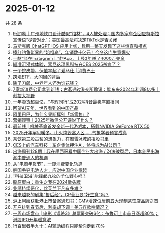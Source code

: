 # 2025-01-12

共 28 条

<!-- BEGIN 36KR -->
<!-- 最后更新时间 2025-01-12 08:43:40 +0800 -->
1. [9点1氪｜广州地铁口设计酷似“棺材”，4人被处理；国内多家车企回应特斯拉宣传语“尽管对比”；美国最高法将决定TikTok是否关闭](https://36kr.com/p/3117624037036294)
1. [马斯克版 ChatGPT iOS 应用上线，我用一整天发现了这些惊喜和槽点](https://36kr.com/p/3118160230076678)
1. [捧红钓鱼佬界的“始祖鸟”，年销数十亿元！今冬这门生意爆火](https://36kr.com/p/3117009930735619)
1. [一款“长在Instagram上”的App，上线3年赚了4000万美金](https://36kr.com/p/3116989372076290)
1. [瞄准沉浸式体验，索尼这项黑科技在CES 2025杀疯了？](https://36kr.com/p/3117071091453956)
1. [一个蛇皮袋，保值率超了爱马仕 | 消费巴士](https://36kr.com/p/3116971068456706)
1. [跨境ETF，大闪崩的背后](https://36kr.com/p/3116970250342406)
1. [除了刀郎，中老年人还为谁花钱？](https://36kr.com/p/3116914069966857)
1. [7家新消费公司拿到新钱；古茗通过港交所聆讯；胖东来2024年利润8亿多｜创投大视野](https://36kr.com/p/3118269615673352)
1. [一年卖货超百亿，“与辉同行”成2024抖音最卖座直播间](https://36kr.com/p/3117815740993545)
1. [回望AI元年，世界看到的中国产品](https://36kr.com/p/3117699684274180)
1. [阿里巴巴，为什么果断挥别「新零售」?](https://36kr.com/p/3117165141212933)
1. [营销观察｜2025年微信公开课说了什么？](https://36kr.com/p/3116603121684483)
1. [最前线 | 机械革命首发全新一代游戏本，搭载NVIDIA GeForce RTX 50](https://36kr.com/p/3118143947329797)
1. [2025开年罕见暖冬、山火烧毁富人区……气象学者预言成真](https://36kr.com/p/3117574447026178)
1. [茶饮第三股古茗的想象力，在蜜雪冰城的招股书里](https://36kr.com/p/3116989549056264)
1. [CES上的汽车科技：车企集体押注AI，终将成为AI公司？](https://36kr.com/p/3117033091874304)
1. [出海周刊128期｜我在墨西哥看中国企业大出海 / 泡沫破裂后，日本全民出海潮中普通人的机遇](https://36kr.com/p/3116274114318593)
1. [从“电商年货节”，一窥消费变化轨迹](https://36kr.com/p/3117732915581190)
1. [韩国争夺电池人才，应对中国企业崛起](https://36kr.com/p/3117607327207682)
1. [“科技卫浴”能撑起九牧的千亿野心吗？](https://36kr.com/p/3117639081672457)
1. [胶原蛋白：重生之我在2024做头牌](https://36kr.com/p/3117095849115138)
1. [业绩持续恶化，丝芙兰下凡有多难？](https://36kr.com/p/3116942205292546)
1. [越来越卷的剧集“售后经”，CP营业是“好生意”吗？](https://36kr.com/p/3117052489732099)
1. [沪上阿姨获赴港上市备案通知书：GMV增速位居前五大现制茶饮店品牌之首](https://36kr.com/p/3117679294353414)
1. [开户排到春节后，利率却下调！美元存款啥情况？](https://36kr.com/p/3117667040514050)
1. [一周市场盘点 | 电影《误杀3》总票房突破6亿；布鲁可上市首日涨超80%；港股IPO开年暖意浓](https://36kr.com/p/3118279207899392)
1. [行百里者半九十：AI辅助编程只能帮你走到70%](https://36kr.com/p/3102498074971907)
<!-- END 36KR -->